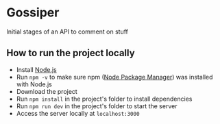 # Gossiper
Initial stages of an API to comment on stuff

## How to run the project locally
- Install [Node.js](https://nodejs.org/)
- Run `npm -v` to make sure npm ([Node Package Manager](https://www.npmjs.com/)) was installed with Node.js
- Download the project
- Run `npm install` in the project's folder to install dependencies
- Run `npm run dev` in the project's folder to start the server
- Access the server locally at `localhost:3000`